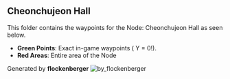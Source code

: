 ## Cheonchujeon Hall
This folder contains the waypoints for the Node: Cheonchujeon Hall as seen below.

- **Green Points**: Exact in-game waypoints ( Y = 0!).
- **Red Areas**: Entire area of the Node

Generated by **flockenberger**
![by_flockenberger](./Preview.webp)